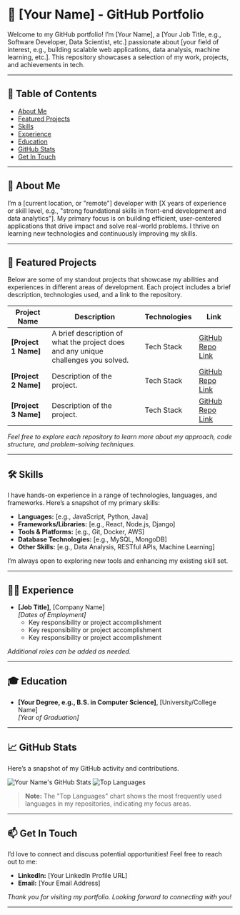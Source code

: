 # 💼 [Your Name] - GitHub Portfolio

Welcome to my GitHub portfolio! I’m [Your Name], a [Your Job Title, e.g., Software Developer, Data Scientist, etc.] passionate about [your field of interest, e.g., building scalable web applications, data analysis, machine learning, etc.]. This repository showcases a selection of my work, projects, and achievements in tech.

---

## 📌 Table of Contents
- [About Me](#about-me)
- [Featured Projects](#featured-projects)
- [Skills](#skills)
- [Experience](#experience)
- [Education](#education)
- [GitHub Stats](#github-stats)
- [Get In Touch](#get-in-touch)

---

## 📖 About Me

I’m a [current location, or "remote"] developer with [X years of experience or skill level, e.g., "strong foundational skills in front-end development and data analytics"]. My primary focus is on building efficient, user-centered applications that drive impact and solve real-world problems. I thrive on learning new technologies and continuously improving my skills.

---

## 🚀 Featured Projects

Below are some of my standout projects that showcase my abilities and experiences in different areas of development. Each project includes a brief description, technologies used, and a link to the repository.

| Project Name | Description | Technologies | Link |
|--------------|-------------|--------------|------|
| **[Project 1 Name]** | A brief description of what the project does and any unique challenges you solved. | Tech Stack | [GitHub Repo Link](#) |
| **[Project 2 Name]** | Description of the project. | Tech Stack | [GitHub Repo Link](#) |
| **[Project 3 Name]** | Description of the project. | Tech Stack | [GitHub Repo Link](#) |

*Feel free to explore each repository to learn more about my approach, code structure, and problem-solving techniques.*

---

## 🛠 Skills

I have hands-on experience in a range of technologies, languages, and frameworks. Here’s a snapshot of my primary skills:

- **Languages:** [e.g., JavaScript, Python, Java]
- **Frameworks/Libraries:** [e.g., React, Node.js, Django]
- **Tools & Platforms:** [e.g., Git, Docker, AWS]
- **Database Technologies:** [e.g., MySQL, MongoDB]
- **Other Skills:** [e.g., Data Analysis, RESTful APIs, Machine Learning]

I’m always open to exploring new tools and enhancing my existing skill set.

---

## 🧑‍💻 Experience

- **[Job Title]**, [Company Name]  
  *[Dates of Employment]*  
  - Key responsibility or project accomplishment
  - Key responsibility or project accomplishment
  - Key responsibility or project accomplishment

*Additional roles can be added as needed.*

---

## 🎓 Education

- **[Your Degree, e.g., B.S. in Computer Science]**, [University/College Name]  
  *[Year of Graduation]*

---

## 📈 GitHub Stats

Here’s a snapshot of my GitHub activity and contributions.

![Your Name's GitHub Stats](https://github-readme-stats.vercel.app/api?username=YourGitHubUsername&show_icons=true&theme=dracula)
![Top Languages](https://github-readme-stats.vercel.app/api/top-langs/?username=YourGitHubUsername&layout=compact&theme=dracula)

> **Note:** The "Top Languages" chart shows the most frequently used languages in my repositories, indicating my focus areas.

---

## 📫 Get In Touch

I’d love to connect and discuss potential opportunities! Feel free to reach out to me:

- **LinkedIn:** [Your LinkedIn Profile URL]
- **Email:** [Your Email Address]

*Thank you for visiting my portfolio. Looking forward to connecting with you!*

---


